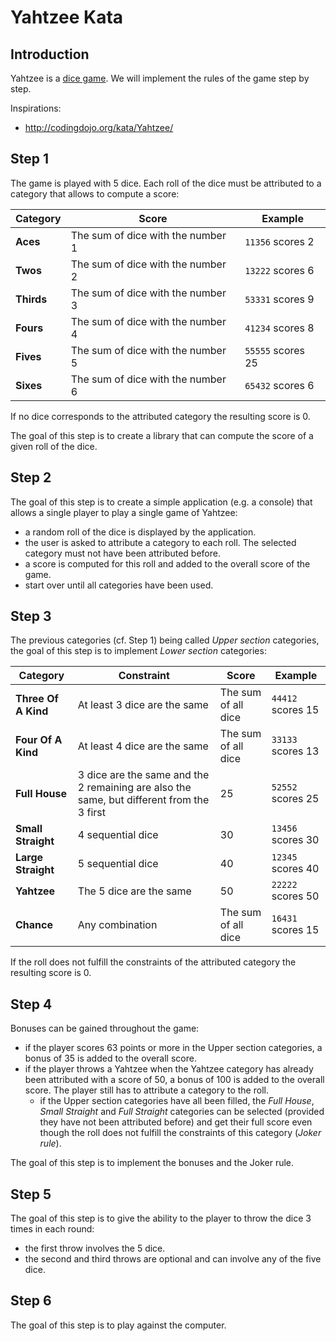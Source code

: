 # Yahtzee Kata

## Introduction
Yahtzee is a [dice game](https://en.wikipedia.org/wiki/Yahtzee). We will implement the rules of the game step by step.

Inspirations:
* http://codingdojo.org/kata/Yahtzee/

## Step 1
The game is played with 5 dice. Each roll of the dice must be attributed to a category that allows to compute a score:

| Category   | Score                              | Example          |
|------------|------------------------------------|------------------|
| **Aces**   | The sum of dice with the number 1  | `11356` scores 2 |
| **Twos**   | The sum of dice with the number 2  | `13222` scores 6 |
| **Thirds** | The sum of dice with the number 3  | `53331` scores 9 |
| **Fours**  | The sum of dice with the number 4  | `41234` scores 8 |
| **Fives**  | The sum of dice with the number 5  | `55555` scores 25 |
| **Sixes**  | The sum of dice with the number 6  | `65432` scores 6 |

If no dice corresponds to the attributed category the resulting score is 0.

The goal of this step is to create a library that can compute the score of a given roll of the dice.

## Step 2
The goal of this step is to create a simple application (e.g. a console) that allows a single player to play a single game of Yahtzee:
* a random roll of the dice is displayed by the application.
* the user is asked to attribute a category to each roll. The selected category must not have been attributed before.
* a score is computed for this roll and added to the overall score of the game.
* start over until all categories have been used.

## Step 3
The previous categories (cf. Step 1) being called *Upper section* categories, the goal of this step is to implement *Lower section* categories:

| Category            | Constraint                                                                                | Score               | Example           |
|---------------------|-------------------------------------------------------------------------------------------|---------------------|-------------------|
| **Three Of A Kind** | At least 3 dice are the same                                                              | The sum of all dice | `44412` scores 15 |
| **Four Of A Kind**  | At least 4 dice are the same                                                              | The sum of all dice | `33133` scores 13 |
| **Full House**      | 3 dice are the same and the 2 remaining are also the same, but different from the 3 first | 25                  | `52552` scores 25 |
| **Small Straight**  | 4 sequential dice                                                                         | 30                  | `13456` scores 30 |
| **Large Straight**  | 5 sequential dice                                                                         | 40                  | `12345` scores 40 |
| **Yahtzee**         | The 5 dice are the same                                                                   | 50                  | `22222` scores 50 |
| **Chance**          | Any combination                                                                           | The sum of all dice | `16431` scores 15 |

If the roll does not fulfill the constraints of the attributed category the resulting score is 0.

## Step 4
Bonuses can be gained throughout the game:
* if the player scores 63 points or more in the Upper section categories, a bonus of 35 is added to the overall score.
* if the player throws a Yahtzee when the Yahtzee category has already been attributed with a score of 50, a bonus of 100 is added to the overall score. The player still has to attribute a category to the roll.
  * if the Upper section categories have all been filled, the *Full House*, *Small Straight* and *Full Straight* categories can be selected (provided they have not been attributed before) and get their full score even though the roll does not fulfill the constraints of this category (*Joker rule*).

The goal of this step is to implement the bonuses and the Joker rule.

## Step 5
The goal of this step is to give the ability to the player to throw the dice 3 times in each round:
* the first throw involves the 5 dice.
* the second and third throws are optional and can involve any of the five dice.

## Step 6
The goal of this step is to play against the computer.